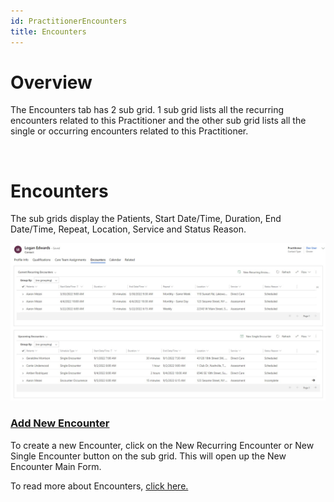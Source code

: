```yaml
---
id: PractitionerEncounters
title: Encounters
---
```

# Overview

The Encounters tab has 2 sub grid. 1 sub grid lists all the recurring encounters related to this Practitioner and the other sub grid lists all the single or occurring encounters related to this Practitioner.

<br>

# Encounters 

The sub grids display the Patients, Start Date/Time, Duration, End Date/Time, Repeat, Location, Service and Status Reason.

<img src ="../../website/static/img/encountersSubgrid.jpg"/>

 ### <u> Add New Encounter </u>
 
 To create a new Encounter, click on the New Recurring Encounter or New Single Encounter button on the sub grid. This will open up the New Encounter Main Form.

 To read more about Encounters, [click here.](../AutismCare/SingleEncounters.md)
